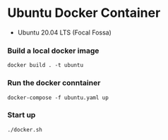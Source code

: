 # Ubuntu Docker Container

- Ubuntu 20.04 LTS (Focal Fossa)

### Build a local docker image
```
docker build . -t ubuntu
```

### Run the docker conntainer
```
docker-compose -f ubuntu.yaml up
```

### Start up
```
./docker.sh
```